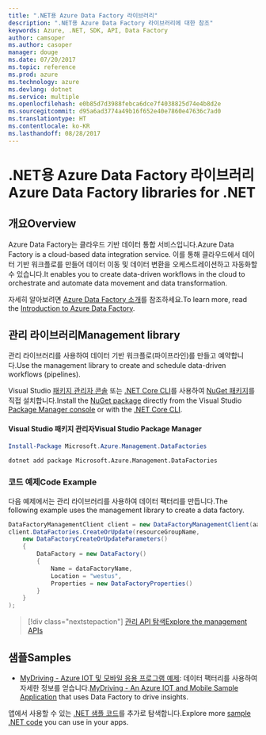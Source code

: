 ```yaml
---
title: ".NET용 Azure Data Factory 라이브러리"
description: ".NET용 Azure Data Factory 라이브러리에 대한 참조"
keywords: Azure, .NET, SDK, API, Data Factory
author: camsoper
ms.author: casoper
manager: douge
ms.date: 07/20/2017
ms.topic: reference
ms.prod: azure
ms.technology: azure
ms.devlang: dotnet
ms.service: multiple
ms.openlocfilehash: e0b85d7d3988febca6dce7f4038825d74e4b8d2e
ms.sourcegitcommit: d95a6ad3774a49b16f652e40e7860e47636c7ad0
ms.translationtype: HT
ms.contentlocale: ko-KR
ms.lasthandoff: 08/28/2017
---
```

# <a name="azure-data-factory-libraries-for-net"></a><span data-ttu-id="5d60e-104">.NET용 Azure Data Factory 라이브러리</span><span class="sxs-lookup"><span data-stu-id="5d60e-104">Azure Data Factory libraries for .NET</span></span>

## <a name="overview"></a><span data-ttu-id="5d60e-105">개요</span><span class="sxs-lookup"><span data-stu-id="5d60e-105">Overview</span></span>

<span data-ttu-id="5d60e-106">Azure Data Factory는 클라우드 기반 데이터 통합 서비스입니다.</span><span class="sxs-lookup"><span data-stu-id="5d60e-106">Azure Data Factory is a cloud-based data integration service.</span></span> <span data-ttu-id="5d60e-107">이를 통해 클라우드에서 데이터 기반 워크플로를 만들어 데이터 이동 및 데이터 변환을 오케스트레이션하고 자동화할 수 있습니다.</span><span class="sxs-lookup"><span data-stu-id="5d60e-107">It enables you to create data-driven workflows in the cloud to orchestrate and automate data movement and data transformation.</span></span>

<span data-ttu-id="5d60e-108">자세히 알아보려면 [Azure Data Factory 소개](/azure/data-factory/data-factory-introduction)를 참조하세요.</span><span class="sxs-lookup"><span data-stu-id="5d60e-108">To learn more, read the [Introduction to Azure Data Factory](/azure/data-factory/data-factory-introduction).</span></span>

## <a name="management-library"></a><span data-ttu-id="5d60e-109">관리 라이브러리</span><span class="sxs-lookup"><span data-stu-id="5d60e-109">Management library</span></span>

<span data-ttu-id="5d60e-110">관리 라이브러리를 사용하여 데이터 기반 워크플로(파이프라인)를 만들고 예약합니다.</span><span class="sxs-lookup"><span data-stu-id="5d60e-110">Use the management library to create and schedule data-driven workflows (pipelines).</span></span>

<span data-ttu-id="5d60e-111">Visual Studio [패키지 관리자 콘솔][PackageManager] 또는 [.NET Core CLI][DotNetCLI]를 사용하여 [NuGet 패키지](https://www.nuget.org/packages/Microsoft.Azure.Management.DataFactories)를 직접 설치합니다.</span><span class="sxs-lookup"><span data-stu-id="5d60e-111">Install the [NuGet package](https://www.nuget.org/packages/Microsoft.Azure.Management.DataFactories) directly from the Visual Studio [Package Manager console][PackageManager] or with the [.NET Core CLI][DotNetCLI].</span></span>

#### <a name="visual-studio-package-manager"></a><span data-ttu-id="5d60e-112">Visual Studio 패키지 관리자</span><span class="sxs-lookup"><span data-stu-id="5d60e-112">Visual Studio Package Manager</span></span>

```powershell
Install-Package Microsoft.Azure.Management.DataFactories
```

```bash
dotnet add package Microsoft.Azure.Management.DataFactories
```

### <a name="code-example"></a><span data-ttu-id="5d60e-113">코드 예제</span><span class="sxs-lookup"><span data-stu-id="5d60e-113">Code Example</span></span>

<span data-ttu-id="5d60e-114">다음 예제에서는 관리 라이브러리를 사용하여 데이터 팩터리를 만듭니다.</span><span class="sxs-lookup"><span data-stu-id="5d60e-114">The following example uses the management library to create a data factory.</span></span>

```csharp
DataFactoryManagementClient client = new DataFactoryManagementClient(aadTokenCredentials, resourceManagerUri);
client.DataFactories.CreateOrUpdate(resourceGroupName,
    new DataFactoryCreateOrUpdateParameters()
    {
        DataFactory = new DataFactory()
        {
            Name = dataFactoryName,
            Location = "westus",
            Properties = new DataFactoryProperties()
        }
    }
);
```

> [!div class="nextstepaction"]
> [<span data-ttu-id="5d60e-115">관리 API 탐색</span><span class="sxs-lookup"><span data-stu-id="5d60e-115">Explore the management APIs</span></span>](/dotnet/api/overview/azure/datafactories/management)

## <a name="samples"></a><span data-ttu-id="5d60e-116">샘플</span><span class="sxs-lookup"><span data-stu-id="5d60e-116">Samples</span></span>

* <span data-ttu-id="5d60e-117">[MyDriving - Azure IOT 및 모바일 응용 프로그램 예제](https://azure.microsoft.com/resources/samples/mydriving/): 데이터 팩터리를 사용하여 자세한 정보를 얻습니다.</span><span class="sxs-lookup"><span data-stu-id="5d60e-117">[MyDriving - An Azure IOT and Mobile Sample Application](https://azure.microsoft.com/resources/samples/mydriving/) that uses Data Factory to drive insights.</span></span>

<span data-ttu-id="5d60e-118">앱에서 사용할 수 있는 [.NET 샘플 코드](https://azure.microsoft.com/resources/samples/?platform=dotnet)를 추가로 탐색합니다.</span><span class="sxs-lookup"><span data-stu-id="5d60e-118">Explore more [sample .NET code](https://azure.microsoft.com/resources/samples/?platform=dotnet) you can use in your apps.</span></span>

[PackageManager]: https://docs.microsoft.com/nuget/tools/package-manager-console
[DotNetCLI]: https://docs.microsoft.com/dotnet/core/tools/dotnet-add-package

